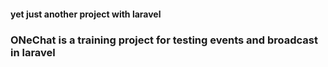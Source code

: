 #### yet just another project with laravel

### ONeChat is a training project for testing events and broadcast in laravel